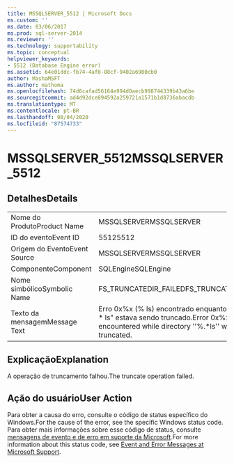 ```yaml
---
title: MSSQLSERVER_5512 | Microsoft Docs
ms.custom: ''
ms.date: 03/06/2017
ms.prod: sql-server-2014
ms.reviewer: ''
ms.technology: supportability
ms.topic: conceptual
helpviewer_keywords:
- 5512 (Database Engine error)
ms.assetid: 64e01ddc-fb74-4af0-88cf-9402a6900cb0
author: MashaMSFT
ms.author: mathoma
ms.openlocfilehash: 74d6cafad56164e994d0aecb998744339b43a6be
ms.sourcegitcommit: ad4d92dce894592a259721a1571b1d8736abacdb
ms.translationtype: MT
ms.contentlocale: pt-BR
ms.lasthandoff: 08/04/2020
ms.locfileid: "87574733"
---
```

# <a name="mssqlserver_5512"></a><span data-ttu-id="5df17-102">MSSQLSERVER_5512</span><span class="sxs-lookup"><span data-stu-id="5df17-102">MSSQLSERVER_5512</span></span>
    
## <a name="details"></a><span data-ttu-id="5df17-103">Detalhes</span><span class="sxs-lookup"><span data-stu-id="5df17-103">Details</span></span>  
  
|||  
|-|-|  
|<span data-ttu-id="5df17-104">Nome do Produto</span><span class="sxs-lookup"><span data-stu-id="5df17-104">Product Name</span></span>|<span data-ttu-id="5df17-105">MSSQLSERVER</span><span class="sxs-lookup"><span data-stu-id="5df17-105">MSSQLSERVER</span></span>|  
|<span data-ttu-id="5df17-106">ID do evento</span><span class="sxs-lookup"><span data-stu-id="5df17-106">Event ID</span></span>|<span data-ttu-id="5df17-107">5512</span><span class="sxs-lookup"><span data-stu-id="5df17-107">5512</span></span>|  
|<span data-ttu-id="5df17-108">Origem do Evento</span><span class="sxs-lookup"><span data-stu-id="5df17-108">Event Source</span></span>|<span data-ttu-id="5df17-109">MSSQLSERVER</span><span class="sxs-lookup"><span data-stu-id="5df17-109">MSSQLSERVER</span></span>|  
|<span data-ttu-id="5df17-110">Componente</span><span class="sxs-lookup"><span data-stu-id="5df17-110">Component</span></span>|<span data-ttu-id="5df17-111">SQLEngine</span><span class="sxs-lookup"><span data-stu-id="5df17-111">SQLEngine</span></span>|  
|<span data-ttu-id="5df17-112">Nome simbólico</span><span class="sxs-lookup"><span data-stu-id="5df17-112">Symbolic Name</span></span>|<span data-ttu-id="5df17-113">FS_TRUNCATEDIR_FAILED</span><span class="sxs-lookup"><span data-stu-id="5df17-113">FS_TRUNCATEDIR_FAILED</span></span>|  
|<span data-ttu-id="5df17-114">Texto da mensagem</span><span class="sxs-lookup"><span data-stu-id="5df17-114">Message Text</span></span>|<span data-ttu-id="5df17-115">Erro 0x%x (% ls) encontrado enquanto diretório "%. \* ls" estava sendo truncado.</span><span class="sxs-lookup"><span data-stu-id="5df17-115">Error 0x%x (%ls) was encountered while directory ''%.\*ls'' was being truncated.</span></span>|  
  
## <a name="explanation"></a><span data-ttu-id="5df17-116">Explicação</span><span class="sxs-lookup"><span data-stu-id="5df17-116">Explanation</span></span>  
 <span data-ttu-id="5df17-117">A operação de truncamento falhou.</span><span class="sxs-lookup"><span data-stu-id="5df17-117">The truncate operation failed.</span></span>  
  
## <a name="user-action"></a><span data-ttu-id="5df17-118">Ação do usuário</span><span class="sxs-lookup"><span data-stu-id="5df17-118">User Action</span></span>  
 <span data-ttu-id="5df17-119">Para obter a causa do erro, consulte o código de status específico do Windows.</span><span class="sxs-lookup"><span data-stu-id="5df17-119">For the cause of the error, see the specific Windows status code.</span></span> <span data-ttu-id="5df17-120">Para obter mais informações sobre esse código de status, consulte [mensagens de evento e de erro em suporte da Microsoft](https://support.microsoft.com/search?query=events%20and%20error%20messages).</span><span class="sxs-lookup"><span data-stu-id="5df17-120">For more information about this status code, see [Event and Error Messages at Microsoft Support](https://support.microsoft.com/search?query=events%20and%20error%20messages).</span></span>  
  
  
